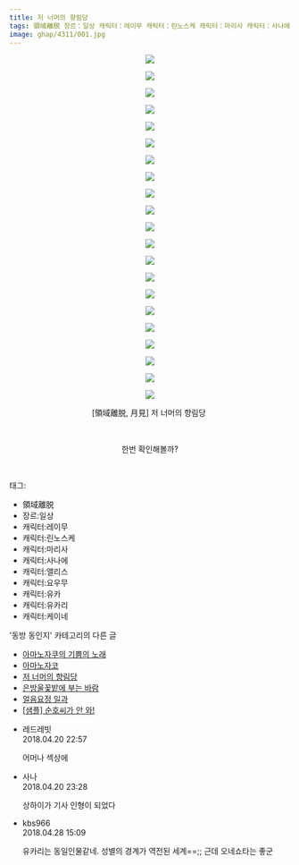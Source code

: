```yaml
---
title: 저 너머의 향림당
tags: 領域離脱 장르：일상 캐릭터：레이무 캐릭터：린노스케 캐릭터：마리사 캐릭터：사나에 캐릭터：앨리스 캐릭터：요우무 캐릭터：유카 캐릭터：유카리 캐릭터：케이네 月見 동방_동인지
image: ghap/4311/001.jpg
---
```

<div class="article">
<p style="text-align: center; clear: none; float: none;"><img src="{{ site.nasurl }}/ghap/4311/001.jpg"/></p>
<p style="text-align: center; clear: none; float: none;"><img src="{{ site.nasurl }}/ghap/4311/002.jpg"/></p>
<p style="text-align: center; clear: none; float: none;"><img src="{{ site.nasurl }}/ghap/4311/003.jpg"/></p>
<p style="text-align: center; clear: none; float: none;"><img src="{{ site.nasurl }}/ghap/4311/004.jpg"/></p>
<p style="text-align: center; clear: none; float: none;"><img src="{{ site.nasurl }}/ghap/4311/005.jpg"/></p>
<p style="text-align: center; clear: none; float: none;"><img src="{{ site.nasurl }}/ghap/4311/006.jpg"/></p>
<p style="text-align: center; clear: none; float: none;"><img src="{{ site.nasurl }}/ghap/4311/007.jpg"/></p>
<p style="text-align: center; clear: none; float: none;"><img src="{{ site.nasurl }}/ghap/4311/008.jpg"/></p>
<p style="text-align: center; clear: none; float: none;"><img src="{{ site.nasurl }}/ghap/4311/009.jpg"/></p>
<p style="text-align: center; clear: none; float: none;"><img src="{{ site.nasurl }}/ghap/4311/010.jpg"/></p>
<p style="text-align: center; clear: none; float: none;"><img src="{{ site.nasurl }}/ghap/4311/011.jpg"/></p>
<p style="text-align: center; clear: none; float: none;"><img src="{{ site.nasurl }}/ghap/4311/012.jpg"/></p>
<p style="text-align: center; clear: none; float: none;"><img src="{{ site.nasurl }}/ghap/4311/013.jpg"/></p>
<p style="text-align: center; clear: none; float: none;"><img src="{{ site.nasurl }}/ghap/4311/014.jpg"/></p>
<p style="text-align: center; clear: none; float: none;"><img src="{{ site.nasurl }}/ghap/4311/015.jpg"/></p>
<p style="text-align: center; clear: none; float: none;"><img src="{{ site.nasurl }}/ghap/4311/016.jpg"/></p>
<p style="text-align: center; clear: none; float: none;"><img src="{{ site.nasurl }}/ghap/4311/017.jpg"/></p>
<p style="text-align: center; clear: none; float: none;"><img src="{{ site.nasurl }}/ghap/4311/018.jpg"/></p>
<p style="text-align: center; clear: none; float: none;"><img src="{{ site.nasurl }}/ghap/4311/019.jpg"/></p>
<p style="text-align: center; clear: none; float: none;"><img src="{{ site.nasurl }}/ghap/4311/020.jpg"/></p>
<p style="text-align: center; clear: none; float: none;"><img src="{{ site.nasurl }}/ghap/4311/021.jpg"/></p>
<p style="text-align: center; clear: none; float: none;">[領域離脱, 月見] 저 너머의 향림당 </p>
<p style="text-align: center; clear: none; float: none;"><br/></p>
<p style="text-align: center; clear: none; float: none;">한번 확인해볼까?</p>
<p><br/></p>
</div><div class="tagTrail">
<p>태그: </p>
<ul>
<li>領域離脱</li>
<li>장르:일상</li>
<li>캐릭터:레이무</li>
<li>캐릭터:린노스케</li>
<li>캐릭터:마리사</li>
<li>캐릭터:사나에</li>
<li>캐릭터:앨리스</li>
<li>캐릭터:요우무</li>
<li>캐릭터:유카</li>
<li>캐릭터:유카리</li>
<li>캐릭터:케이네</li>
</ul>
</div><div class="another">
<p>'동방 동인지' 카테고리의 다른 글</p>
<ul>
<li><a href="/2018-04-24-ghap_4324">아마노자쿠의 기쁨의 노래</a></li>
<li><a href="/2018-04-20-ghap_4312">아마노자코</a></li>
<li><a href="/2018-04-20-ghap_4311">저 너머의 향림당</a></li>
<li><a href="/2018-04-18-ghap_4303">은방울꽃밭에 부는 바람</a></li>
<li><a href="/2018-04-18-ghap_4302">얼음요정 일과</a></li>
<li><a href="/2018-04-18-ghap_4297">[샘플] 순호씨가 안 와!</a></li>
</ul>
</div><div class="cb_module cb_fluid">
<div class="cb_wrt cb_profile">
<div class="comment">
<ul>
<li class="cb_thumb_off" id="comment15242385">
<div class="cb_comment_area">
<div class="cb_info_area">
<div class="cb_section">
<span class="cb_nick_name">레드레빗</span>
</div>
<div class="cb_section">
<span class="cb_date">2018.04.20 22:57 </span>
</div>
</div>
<div class="cb_dsc_comment">
<p class="cb_dsc">
											어머나 섹상에
										</p>
</div>
</div></li>
<li class="cb_thumb_off" id="comment15242397">
<div class="cb_comment_area">
<div class="cb_info_area">
<div class="cb_section">
<span class="cb_nick_name">사나</span>
</div>
<div class="cb_section">
<span class="cb_date">2018.04.20 23:28 </span>
</div>
</div>
<div class="cb_dsc_comment">
<p class="cb_dsc">
											상하이가 기사 인형이 되었다
										</p>
</div>
</div></li>
<li class="cb_thumb_off" id="comment15246589">
<div class="cb_comment_area">
<div class="cb_info_area">
<div class="cb_section">
<span class="cb_nick_name">kbs966</span>
</div>
<div class="cb_section">
<span class="cb_date">2018.04.28 15:09 </span>
</div>
</div>
<div class="cb_dsc_comment">
<p class="cb_dsc">
											유카리는 동일인물같네. 성별의 경계가 역전된 세계==;; 근데 오네쇼타는 좋군
										</p>
</div>
</div></li>
</ul>
</div>
</div><!-- commentList close -->
</div>